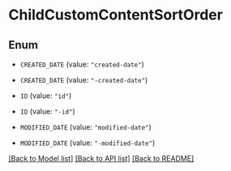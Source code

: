 # ChildCustomContentSortOrder

## Enum


* `CREATED_DATE` (value: `"created-date"`)

* `CREATED_DATE` (value: `"-created-date"`)

* `ID` (value: `"id"`)

* `ID` (value: `"-id"`)

* `MODIFIED_DATE` (value: `"modified-date"`)

* `MODIFIED_DATE` (value: `"-modified-date"`)


[[Back to Model list]](../README.md#documentation-for-models) [[Back to API list]](../README.md#documentation-for-api-endpoints) [[Back to README]](../README.md)


